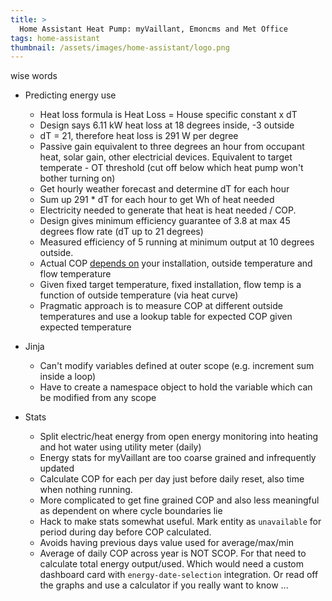 ```yaml
---
title: >
  Home Assistant Heat Pump: myVaillant, Emoncms and Met Office
tags: home-assistant
thumbnail: /assets/images/home-assistant/logo.png
---
```


wise words

* Predicting energy use
  * Heat loss formula is Heat Loss = House specific constant x dT
  * Design says 6.11 kW heat loss at 18 degrees inside, -3 outside
  * dT = 21, therefore heat loss is 291 W per degree
  * Passive gain equivalent to three degrees an hour from occupant heat, solar gain, other electricial devices. Equivalent to target temperate - OT threshold (cut off below which heat pump won't bother turning on)
  * Get hourly weather forecast and determine dT for each hour
  * Sum up 291 * dT for each hour to get Wh of heat needed
  * Electricity needed to generate that heat is heat needed / COP. 
  * Design gives minimum efficiency guarantee of 3.8 at max 45 degrees flow rate (dT up to 21 degrees)
  * Measured efficiency of 5 running at minimum output at 10 degrees outside.
  * Actual COP [depends on](https://energy-stats.uk/how-to-measure-vaillant-arotherm-cop/) your installation, outside temperature and flow temperature
  * Given fixed target temperature, fixed installation, flow temp is a function of outside temperature (via heat curve)
  * Pragmatic approach is to measure COP at different outside temperatures and use a lookup table for expected COP given expected temperature

* Jinja
  * Can't modify variables defined at outer scope (e.g. increment sum inside a loop)
  * Have to create a namespace object to hold the variable which can be modified from any scope

* Stats
  * Split electric/heat energy from open energy monitoring into heating and hot water using utility meter (daily)
  * Energy stats for myVaillant are too coarse grained and infrequently updated
  * Calculate COP for each per day just before daily reset, also time when nothing running.
  * More complicated to get fine grained COP and also less meaningful as dependent on where cycle boundaries lie
  * Hack to make stats somewhat useful. Mark entity as `unavailable` for period during day before COP calculated.
  * Avoids having previous days value used for average/max/min
  * Average of daily COP across year is NOT SCOP. For that need to calculate total energy output/used. Which would need a custom dashboard card with `energy-date-selection` integration. Or read off the graphs and use a calculator if you really want to know ...
  